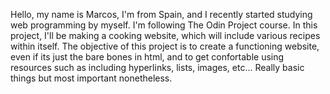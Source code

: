 Hello, my name is Marcos, I'm from Spain, and I recently started studying web programming by myself. I'm following The Odin Project course.
In this project, I'll be making a cooking website, which will include various recipes within itself.
The objective of this project is to create a functioning website, even if its just the bare bones in html, and to get
confortable using resources such as including hyperlinks, lists, images, etc... Really basic things but most important
nonetheless.
